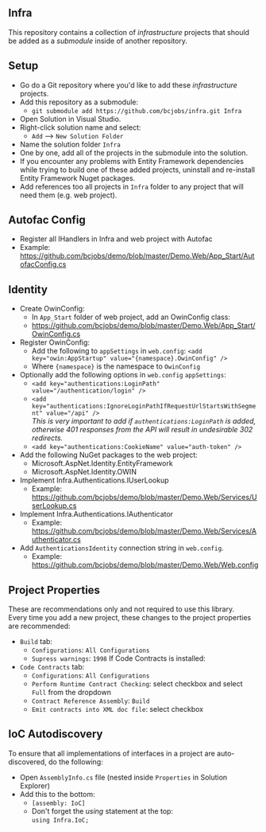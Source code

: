 ## Infra
This repository contains a collection of _infrastructure_ projects that should be added as a _submodule_ inside of another repository.
## Setup
* Go do a Git repository where you'd like to add these _infrastructure_ projects.
* Add this repository as a submodule:
  * `git submodule add https://github.com/bcjobs/infra.git Infra`
* Open Solution in Visual Studio.
* Right-click solution name and select:
  * `Add` --> `New Solution Folder`
* Name the solution folder `Infra`
* One by one, add all of the projects in the submodule into the solution.
* If you encounter any problems with Entity Framework dependencies while trying to build one of these added projects, uninstall and re-install Entity Framework Nuget packages.
* Add references too all projects in `Infra` folder to any project that will need them (e.g. web project).
 
## Autofac Config
* Register all IHandlers in Infra and web project with Autofac
* Example: https://github.com/bcjobs/demo/blob/master/Demo.Web/App_Start/AutofacConfig.cs
 
## Identity
* Create OwinConfig:
  * In `App_Start` folder of web project, add an OwinConfig class:
  * https://github.com/bcjobs/demo/blob/master/Demo.Web/App_Start/OwinConfig.cs
* Register OwinConfig:
  * Add the following to `appSettings` in `web.config`: `<add key="owin:AppStartup" value="{namespace}.OwinConfig" />`
  * Where `{namespace}` is the namespace to `OwinConfig`
* Optionally add the following options in `web.config` `appSettings`:
  * `<add key="authentications:LoginPath" value="/authentication/login" />`
  * `<add key="authentications:IgnoreLoginPathIfRequestUrlStartsWithSegment" value="/api" />`<br />
    _This is very important to add if `authentications:LoginPath` is added, otherwise 401 responses from the API will result in undesirable 302 redirects._
  * `<add key="authentications:CookieName" value="auth-token" />`
* Add the following NuGet packages to the web project:
  * Microsoft.AspNet.Identity.EntityFramework
  * Microsoft.AspNet.Identity.OWIN
* Implement Infra.Authentications.IUserLookup
  * Example: https://github.com/bcjobs/demo/blob/master/Demo.Web/Services/UserLookup.cs
* Implement Infra.Authentications.IAuthenticator
  * Example: https://github.com/bcjobs/demo/blob/master/Demo.Web/Services/Authenticator.cs
* Add `AuthenticationsIdentity` connection string in `web.config`.
  * Example: https://github.com/bcjobs/demo/blob/master/Demo.Web/Web.config

## Project Properties
These are recommendations only and not required to use this library.<br />
Every time you add a new project, these changes to the project properties are recommended:<br />

* `Build` tab:
  * `Configurations`: `All Configurations`
  * `Supress warnings`: `1998`
If Code Contracts is installed:
* `Code Contracts` tab:
  * `Configurations`: `All Configurations`
  * `Perform Runtime Contract Checking`: select checkbox and select `Full` from the dropdown
  * `Contract Reference Assembly`: `Build`
  * `Emit contracts into XML doc file`: select checkbox

## IoC Autodiscovery
To ensure that all implementations of interfaces in a project are auto-discovered, do the following:

* Open `AssemblyInfo.cs` file (nested inside `Properties` in Solution Explorer)
* Add this to the bottom:
  * `[assembly: IoC]`
  * Don't forget the _using_ statement at the top:<br />`using Infra.IoC;`